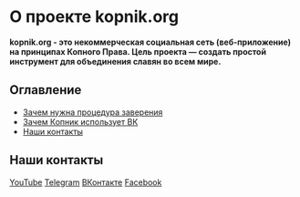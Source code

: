 # О проекте kopnik.org

**kopnik.org - это некоммерческая социальная сеть (веб-приложение) на принципах Копного Права. Цель проекта — создать простой инструмент для объединения славян во всем мире.**

## Оглавление

- [Зачем нужна процедура заверения](witness/readme.md)
- [Зачем Копник использует ВК](vk/readme.md)
- [Наши контакты](#Наши-контакты)

## Наши контакты

[YouTube](https://www.youtube.com/channel/UCJRtg8s94PTFXEfZ6sEnlGw) [Telegram](https://t.me/kopnik_org) [ВКонтакте](https://vk.com/kopnik_org) [Facebook](https://www.facebook.com/kopnik.org)    

